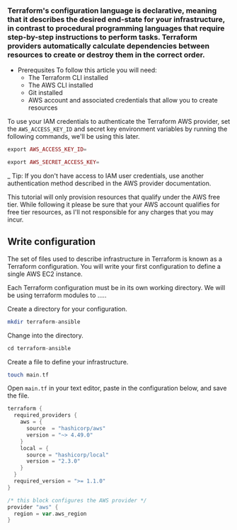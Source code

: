 ### Terraform's configuration language is declarative, meaning that it describes the desired end-state for your infrastructure, in contrast to procedural programming languages that require step-by-step instructions to perform tasks. Terraform providers automatically calculate dependencies between resources to create or destroy them in the correct order.


* Prerequsites
To follow this article you will need:
  * The Terraform CLI installed
  * The AWS CLI installed
  * Git installed
  * AWS account and associated credentials that allow you to create resources

To use your IAM credentials to authenticate the Terraform AWS provider, set the `AWS_ACCESS_KEY_ID` and secret key environment variables by running the following commands, we'll be using this later.

```php
export AWS_ACCESS_KEY_ID=
```

```php
export AWS_SECRET_ACCESS_KEY=
```

_ Tip: <span> If you don't have access to IAM user credentials, use another authentication method described in the AWS provider documentation. <span>

This tutorial will only provision resources that qualify under the <bold>AWS free tier<bold>. While following it please be sure that your AWS account qualifies for free tier resources, as I'll not responsible for any charges that you may incur.

## Write configuration
The set of files used to describe infrastructure in Terraform is known as a Terraform configuration. You will write your first configuration to define a single AWS EC2 instance.

Each Terraform configuration must be in its own working directory. We will be using terraform modules to .....

Create a directory for your configuration.

 ```php
 mkdir terraform-ansible
 ```

Change into the directory.

 ```php
 cd terraform-ansible
 ```


Create a file to define your infrastructure.

```php
touch main.tf
```

Open `main.tf` in your text editor, paste in the configuration below, and save the file.

```go
terraform {
  required_providers {
    aws = {
      source  = "hashicorp/aws"
      version = "~> 4.49.0"
    }
    local = {
      source = "hashicorp/local"
      version = "2.3.0"
    }
  }
  required_version = ">= 1.1.0"
}

/* this block configures the AWS provider */
provider "aws" {
  region = var.aws_region
}
```